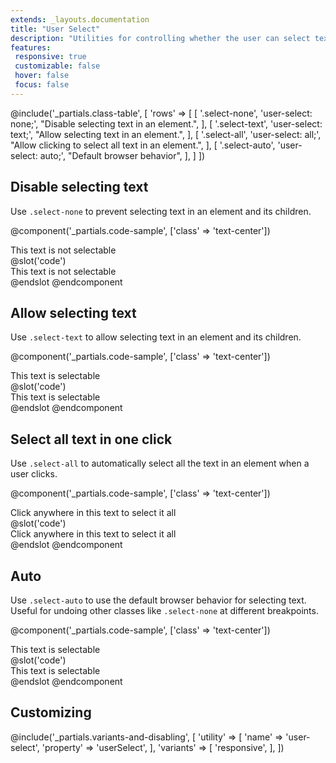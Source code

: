 ```yaml
---
extends: _layouts.documentation
title: "User Select"
description: "Utilities for controlling whether the user can select text in an element."
features:
 responsive: true
 customizable: false
 hover: false
 focus: false
---
```


@include('_partials.class-table', [
 'rows' => [
   [
     '.select-none',
     'user-select: none;',
     "Disable selecting text in an element.",
   ],
   [
     '.select-text',
     'user-select: text;',
     "Allow selecting text in an element.",
   ],
   [
     '.select-all',
     'user-select: all;',
     "Allow clicking to select all text in an element.",
   ],
   [
     '.select-auto',
     'user-select: auto;',
     "Default browser behavior",
   ],
 ]
])

## Disable selecting text

Use `.select-none` to prevent selecting text in an element and its children.

@component('_partials.code-sample', ['class' => 'text-center'])
<div class="mx-auto max-w-sm bg-gray-200 p-2 select-none">
  This text is not selectable
</div>
@slot('code')
<div class="select-none ...">
  This text is not selectable
</div>
@endslot
@endcomponent

## Allow selecting text

Use `.select-text` to allow selecting text in an element and its children.

@component('_partials.code-sample', ['class' => 'text-center'])
<div class="mx-auto max-w-sm bg-gray-200 p-2 select-text">
  This text is selectable
</div>
@slot('code')
<div class="select-text ...">
  This text is selectable
</div>
@endslot
@endcomponent

## Select all text in one click

Use `.select-all` to automatically select all the text in an element when a user clicks.

@component('_partials.code-sample', ['class' => 'text-center'])
<div class="mx-auto max-w-sm bg-gray-200 p-2 select-all">
  Click anywhere in this text to select it all
</div>
@slot('code')
<div class="select-all ...">
  Click anywhere in this text to select it all
</div>
@endslot
@endcomponent

## Auto

Use `.select-auto` to use the default browser behavior for selecting text. Useful for undoing other classes like `.select-none` at different breakpoints.

@component('_partials.code-sample', ['class' => 'text-center'])
<div class="mx-auto max-w-sm bg-gray-200 p-2 select-auto">
  This text is selectable
</div>
@slot('code')
<div class="select-auto ...">
  This text is selectable
</div>
@endslot
@endcomponent

## Customizing

@include('_partials.variants-and-disabling', [
   'utility' => [
       'name' => 'user-select',
       'property' => 'userSelect',
   ],
   'variants' => [
       'responsive',
   ],
])

